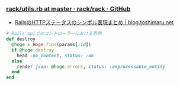 ### [rack/utils.rb at master · rack/rack · GitHub](https://github.com/rack/rack/blob/master/lib/rack/utils.rb)
  - [RailsのHTTPステータスのシンボル表現まとめ | blog.toshimaru.net](https://blog.toshimaru.net/rails-http-status-symbols/)
  ~~~ruby
  # Rails apiでのコントローラーにおける用例
  def destroy
    @hoge = Hoge.find(params[:id])
    if @hoge.destroy
      head :no_content, status: :ok
    else
      render json: @hoge.errors, status: :unprocessable_entity
    end
  end
  ~~~